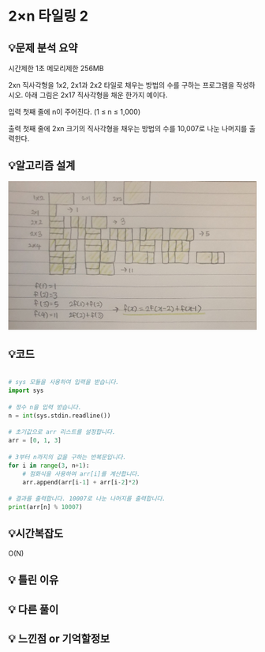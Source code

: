 # 2×n 타일링 2

## 💡**문제 분석 요약**

시간제한 1초
메모리제한 256MB

2xn 직사각형을 1x2, 2x1과 2x2 타일로 채우는 방법의 수를 구하는 프로그램을 작성하시오.
아래 그림은 2x17 직사각형을 채운 한가지 예이다.

입력
첫째 줄에 n이 주어진다. (1 ≤ n ≤ 1,000)

출력
첫째 줄에 2xn 크기의 직사각형을 채우는 방법의 수를 10,007로 나눈 나머지를 출력한다.

## 💡**알고리즘 설계**
![alt text](./image/11727.png)
## 💡코드

```python

# sys 모듈을 사용하여 입력을 받습니다.
import sys

# 정수 n을 입력 받습니다.
n = int(sys.stdin.readline())

# 초기값으로 arr 리스트를 설정합니다.
arr = [0, 1, 3]

# 3부터 n까지의 값을 구하는 반복문입니다.
for i in range(3, n+1):
    # 점화식을 사용하여 arr[i]를 계산합니다.
    arr.append(arr[i-1] + arr[i-2]*2)

# 결과를 출력합니다. 10007로 나눈 나머지를 출력합니다.
print(arr[n] % 10007)


```

## 💡시간복잡도
O(N)

## 💡 틀린 이유                     

## 💡 다른 풀이

## 💡 느낀점 or 기억할정보
